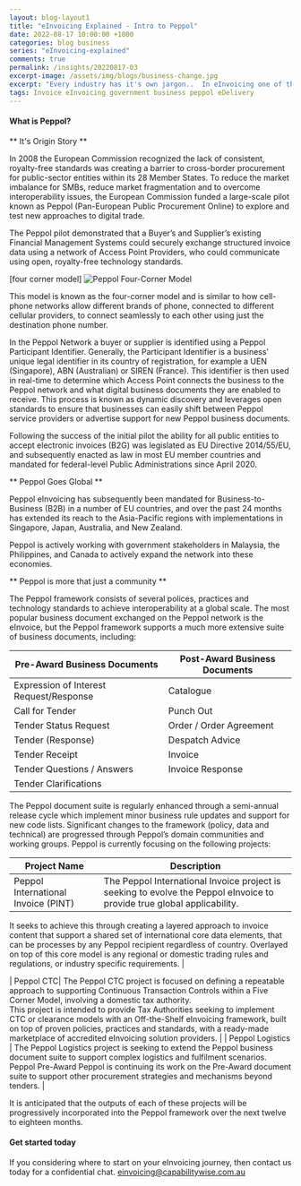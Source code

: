```yaml
---
layout: blog-layout1
title: "eInvoicing Explained - Intro to Peppol"
date: 2022-08-17 10:00:00 +1000
categories: blog business
series: "eInvoicing-explained"
comments: true
permalink: /insights/20220817-03
excerpt-image: /assets/img/blogs/business-change.jpg
excerpt: "Every industry has it's own jargon..  In eInvoicing one of the frequently used terms is Peppol.  So what is 'The Peppol Network'?"
tags: Invoice eInvoicing government business peppol eDelivery
---
```


#### What is Peppol?

** It's Origin Story **

In 2008 the European Commission recognized the lack of consistent, royalty-free standards was creating a barrier to cross-border procurement for public-sector entities within its 28 Member States.  To reduce the market imbalance for SMBs, reduce market fragmentation and to overcome interoperability issues, the European Commission funded a large-scale pilot known as Peppol (Pan-European Public Procurement Online) to explore and test new approaches to digital trade. 
 
The Peppol pilot demonstrated that a Buyer’s and Supplier’s existing Financial Management Systems could securely exchange structured invoice data using a network of Access Point Providers, who could communicate using open, royalty-free technology standards.  

[four corner model]
<img class="img-rounded img-responsive img-raised mb-5" alt="Peppol Four-Corner Model" src="../assets/img/blogs/four-corner-diagram.png">

This model is known as the four-corner model and is similar to how cell-phone networks allow different brands of phone, connected to different cellular providers, to connect seamlessly to each other using just the destination phone number.  

In the Peppol Network a buyer or supplier is identified using a Peppol Participant Identifier.  Generally, the Participant Identifier is a business’ unique legal identifier in its country of registration, for example a UEN (Singapore), ABN (Australian) or SIREN (France).  This identifier is then used in real-time to determine which Access Point connects the business to the Peppol network and what digital business documents they are enabled to receive.  This process is known as dynamic discovery and leverages open standards to ensure that businesses can easily shift between Peppol service providers or advertise support for new Peppol business documents.

Following the success of the initial pilot the ability for all public entities to accept electronic invoices (B2G) was legislated as EU Directive 2014/55/EU, and subsequently enacted as law in most EU member countries and mandated for federal-level Public Administrations since April 2020. 

** Peppol Goes Global **

Peppol eInvoicing has subsequently been mandated for Business-to-Business (B2B) in a number of EU countries, and over the past 24 months has extended its reach to the Asia-Pacific regions with implementations in Singapore, Japan, Australia, and New Zealand.  

Peppol is actively working with government stakeholders in Malaysia, the Philippines, and Canada to actively expand the network into these economies.

** Peppol is more that just a community **

The Peppol framework consists of several polices, practices and technology standards to achieve interoperability at a global scale.  The most popular business document exchanged on the Peppol network is the eInvoice, but the Peppol framework supports a much more extensive suite of business documents, including:

| Pre-Award Business Documents | Post-Award Business Documents |
| ----------- |  ----------- |
| Expression of Interest Request/Response	| Catalogue
| Call for Tender 	| Punch Out
| Tender Status Request	| Order / Order Agreement
| Tender (Response)	| Despatch Advice
| Tender Receipt	| Invoice
| Tender Questions / Answers	| Invoice Response
| Tender Clarifications	|  | 

The Peppol document suite is regularly enhanced through a semi-annual release cycle which implement minor business rule updates and support for new code lists.  Significant changes to the framework (policy, data and technical) are progressed through Peppol’s domain communities and working groups.
Peppol is currently focusing on the following projects:

| Project Name | Description| 
| ----------- |  ----------- |
| Peppol International Invoice (PINT) | The Peppol International Invoice project is seeking to evolve the Peppol eInvoice to provide true global applicability.  
It seeks to achieve this through creating a layered approach to invoice content that support a shared set of international core data elements, that can be processes by any Peppol recipient regardless of country.
Overlayed on top of this core model is any regional or domestic trading rules and regulations, or industry specific requirements. |

| Peppol CTC| The Peppol CTC project is focused on defining a repeatable approach to supporting Continuous Transaction Controls within a Five Corner Model, involving a domestic tax authority.  
This project is intended to provide Tax Authorities seeking to implement CTC or clearance models with an Off-the-Shelf eInvoicing framework, built on top of proven policies, practices and standards, with a ready-made marketplace of accredited eInvoicing solution providers. |
| Peppol Logistics | The Peppol Logistics project is seeking to extend the Peppol business document suite to support complex logistics and fulfilment scenarios.
Peppol Pre-Award 	Peppol is continuing its work on the Pre-Award document suite to support other procurement strategies and mechanisms beyond tenders. |

It is anticipated that the outputs of each of these projects will be progressively incorporated into the Peppol framework over the next twelve to eighteen months.


#### Get started today

If you considering where to start on your eInvoicing journey, then contact us today for a confidential chat.  [einvoicing@capabilitywise.com.au](mailto:einvoicing@capabilitywise.com.au)
